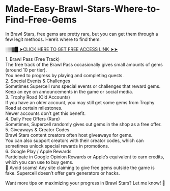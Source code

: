 # Made-Easy-Brawl-Stars-Where-to-Find-Free-Gems
<p>In Brawl Stars, free gems are pretty rare, but you can get them through a few legit methods. Here&rsquo;s where to find them:</p>
<p><a href="https://allresources.xyz/brawlstars.html/">░▒▓█ ➤CLICK HERE TO GET FREE ACCESS LINK ➤➤</a></p>
<p>1. Brawl Pass (Free Track)<br />The free track of the Brawl Pass occasionally gives small amounts of gems (around 10 per tier).<br />You need to progress by playing and completing quests.<br />2. Special Events &amp; Challenges<br />Sometimes Supercell runs special events or challenges that reward gems.<br />Keep an eye on announcements in the game or social media.<br />3. Trophy Road (Old Accounts)<br />If you have an older account, you may still get some gems from Trophy Road at certain milestones.<br />Newer accounts don&rsquo;t get this benefit.<br />4. Daily Free Offers (Rare)<br />Sometimes, Supercell randomly gives out gems in the shop as a free offer.<br />5. Giveaways &amp; Creator Codes<br />Brawl Stars content creators often host giveaways for gems.<br />You can also support creators with their creator codes, which can sometimes unlock special rewards in promotions.<br />6. Google Play / Apple Rewards<br />Participate in Google Opinion Rewards or Apple&rsquo;s equivalent to earn credits, which you can use to buy gems.<br />🚨 Avoid scams! Any site claiming to give free gems outside the game is fake. Supercell doesn&rsquo;t offer gem generators or hacks.</p>
<p>Want more tips on maximizing your progress in Brawl Stars? Let me know! 🚀</p>

